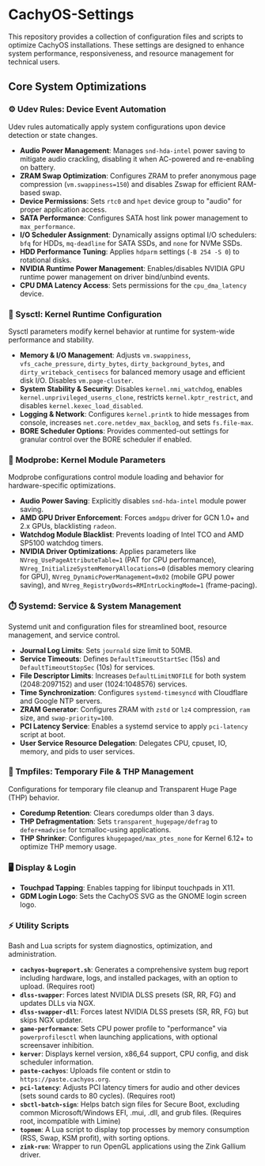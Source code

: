 # CachyOS-Settings
This repository provides a collection of configuration files and scripts to optimize CachyOS installations. These settings are designed to enhance system performance, responsiveness, and resource management for technical users.

## Core System Optimizations

### ⚙️ Udev Rules: Device Event Automation
Udev rules automatically apply system configurations upon device detection or state changes.
* **Audio Power Management**: Manages `snd-hda-intel` power saving to mitigate audio crackling, disabling it when AC-powered and re-enabling on battery.
* **ZRAM Swap Optimization**: Configures ZRAM to prefer anonymous page compression (`vm.swappiness=150`) and disables Zswap for efficient RAM-based swap.
* **Device Permissions**: Sets `rtc0` and `hpet` device group to "audio" for proper application access.
* **SATA Performance**: Configures SATA host link power management to `max_performance`.
* **I/O Scheduler Assignment**: Dynamically assigns optimal I/O schedulers: `bfq` for HDDs, `mq-deadline` for SATA SSDs, and `none` for NVMe SSDs.
* **HDD Performance Tuning**: Applies `hdparm` settings (`-B 254 -S 0`) to rotational disks.
* **NVIDIA Runtime Power Management**: Enables/disables NVIDIA GPU runtime power management on driver bind/unbind events.
* **CPU DMA Latency Access**: Sets permissions for the `cpu_dma_latency` device.

### 🚀 Sysctl: Kernel Runtime Configuration
Sysctl parameters modify kernel behavior at runtime for system-wide performance and stability.
* **Memory & I/O Management**: Adjusts `vm.swappiness`, `vfs_cache_pressure`, `dirty_bytes`, `dirty_background_bytes`, and `dirty_writeback_centisecs` for balanced memory usage and efficient disk I/O. Disables `vm.page-cluster`.
* **System Stability & Security**: Disables `kernel.nmi_watchdog`, enables `kernel.unprivileged_userns_clone`, restricts `kernel.kptr_restrict`, and disables `kernel.kexec_load_disabled`.
* **Logging & Network**: Configures `kernel.printk` to hide messages from console, increases `net.core.netdev_max_backlog`, and sets `fs.file-max`.
* **BORE Scheduler Options**: Provides commented-out settings for granular control over the BORE scheduler if enabled.

### 🔧 Modprobe: Kernel Module Parameters
Modprobe configurations control module loading and behavior for hardware-specific optimizations.
* **Audio Power Saving**: Explicitly disables `snd-hda-intel` module power saving.
* **AMD GPU Driver Enforcement**: Forces `amdgpu` driver for GCN 1.0+ and 2.x GPUs, blacklisting `radeon`.
* **Watchdog Module Blacklist**: Prevents loading of Intel TCO and AMD SP5100 watchdog timers.
* **NVIDIA Driver Optimizations**: Applies parameters like `NVreg_UsePageAttributeTable=1` (PAT for CPU performance), `NVreg_InitializeSystemMemoryAllocations=0` (disables memory clearing for GPU), `NVreg_DynamicPowerManagement=0x02` (mobile GPU power saving), and `NVreg_RegistryDwords=RMIntrLockingMode=1` (frame-pacing).

### ⏱️ Systemd: Service & System Management
Systemd unit and configuration files for streamlined boot, resource management, and service control.
* **Journal Log Limits**: Sets `journald` size limit to 50MB.
* **Service Timeouts**: Defines `DefaultTimeoutStartSec` (15s) and `DefaultTimeoutStopSec` (10s) for services.
* **File Descriptor Limits**: Increases `DefaultLimitNOFILE` for both system (2048:2097152) and user (1024:1048576) services.
* **Time Synchronization**: Configures `systemd-timesyncd` with Cloudflare and Google NTP servers.
* **ZRAM Generator**: Configures ZRAM with `zstd` or `lz4` compression, `ram` size, and `swap-priority=100`.
* **PCI Latency Service**: Enables a systemd service to apply `pci-latency` script at boot.
* **User Service Resource Delegation**: Delegates CPU, cpuset, IO, memory, and pids to user services.

### 🧹 Tmpfiles: Temporary File & THP Management
Configurations for temporary file cleanup and Transparent Huge Page (THP) behavior.
* **Coredump Retention**: Clears coredumps older than 3 days.
* **THP Defragmentation**: Sets `transparent_hugepage/defrag` to `defer+madvise` for tcmalloc-using applications.
* **THP Shrinker**: Configures `khugepaged/max_ptes_none` for Kernel 6.12+ to optimize THP memory usage.

### 🖥️ Display & Login
* **Touchpad Tapping**: Enables tapping for libinput touchpads in X11.
* **GDM Login Logo**: Sets the CachyOS SVG as the GNOME login screen logo.

### ⚡️ Utility Scripts
Bash and Lua scripts for system diagnostics, optimization, and administration.
* **`cachyos-bugreport.sh`**: Generates a comprehensive system bug report including hardware, logs, and installed packages, with an option to upload. (Requires root)
* **`dlss-swapper`**: Forces latest NVIDIA DLSS presets (SR, RR, FG) and updates DLLs via NGX.
* **`dlss-swapper-dll`**: Forces latest NVIDIA DLSS presets (SR, RR, FG) but skips NGX updater.
* **`game-performance`**: Sets CPU power profile to "performance" via `powerprofilesctl` when launching applications, with optional screensaver inhibition.
* **`kerver`**: Displays kernel version, x86_64 support, CPU config, and disk scheduler information.
* **`paste-cachyos`**: Uploads file content or stdin to `https://paste.cachyos.org`.
* **`pci-latency`**: Adjusts PCI latency timers for audio and other devices (sets sound cards to 80 cycles). (Requires root)
* **`sbctl-batch-sign`**: Helps batch sign files for Secure Boot, excluding common Microsoft/Windows EFI, .mui, .dll, and grub files. (Requires root, incompatible with Limine)
* **`topmem`**: A Lua script to display top processes by memory consumption (RSS, Swap, KSM profit), with sorting options.
* **`zink-run`**: Wrapper to run OpenGL applications using the Zink Gallium driver.
